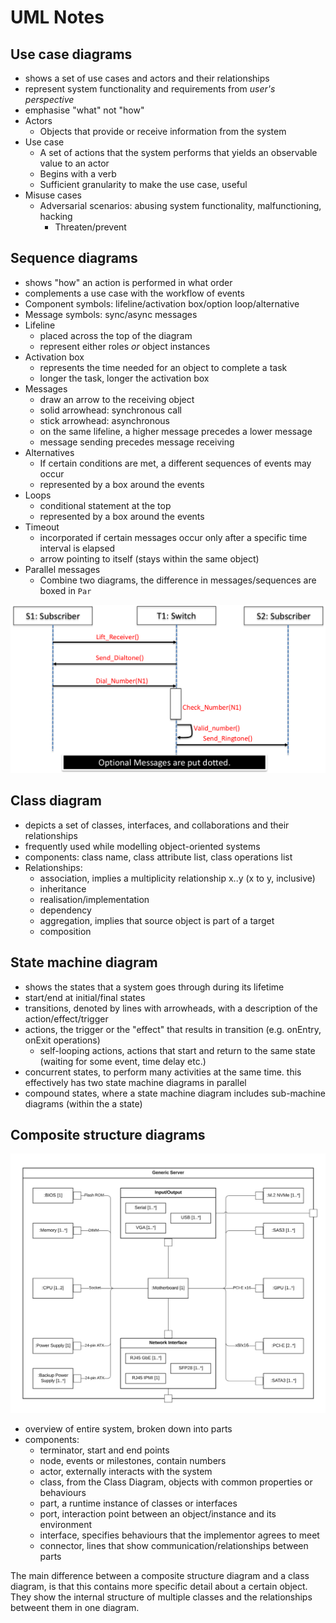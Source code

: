 # UML Notes

## Use case diagrams
- shows a set of use cases and actors and their relationships
- represent system functionality and requirements from _user's perspective_
- emphasise "what" not "how"
- Actors
  - Objects that provide or receive information from the system
- Use case
  - A set of actions that the system performs that yields an observable value to an actor
  - Begins with a verb
  - Sufficient granularity to make the use case, useful
- Misuse cases
  - Adversarial scenarios: abusing system functionality, malfunctioning, hacking
	- Threaten/prevent

## Sequence diagrams
- shows "how" an action is performed in what order
- complements a use case with the workflow of events
- Component symbols: lifeline/activation box/option loop/alternative
- Message symbols: sync/async messages
- Lifeline
  - placed across the top of the diagram
  - represent either roles *or* object instances
- Activation box
  - represents the time needed for an object to complete a task
  - longer the task, longer the activation box
- Messages
  - draw an arrow to the receiving object
  - solid arrowhead: synchronous call
  - stick arrowhead: asynchronous
  - on the same lifeline, a higher message precedes a lower message
  - message sending precedes message receiving
- Alternatives
  - If certain conditions are met, a different sequences of events may occur
  - represented by a box around the events
- Loops
  - conditional statement at the top
  - represented by a box around the events
- Timeout
  - incorporated if certain messages occur only after a specific time interval is elapsed
  - arrow pointing to itself (stays within the same object)
- Parallel messages
  - Combine two diagrams, the difference in messages/sequences are boxed in `Par`

![UML Messages](messages_UML.png)

## Class diagram
- depicts a set of classes, interfaces, and collaborations and their relationships
- frequently used while modelling object-oriented systems
- components: class name, class attribute list, class operations list
- Relationships:
  - association, implies a multiplicity relationship x..y (x to y, inclusive)
  - inheritance
  - realisation/implementation
  - dependency
  - aggregation, implies that source object is part of a target
  - composition

## State machine diagram
- shows the states that a system goes through during its lifetime
- start/end at initial/final states
- transitions, denoted by lines with arrowheads, with a description of the action/effect/trigger
- actions, the trigger or the "effect" that results in transition (e.g. onEntry, onExit operations)
  - self-looping actions, actions that start and return to the same state (waiting for some event, time delay etc.)
- concurrent states, to perform many activities at the same time. this effectively has two state machine diagrams in parallel
- compound states, where a state machine diagram includes sub-machine diagrams (within the a state)

## Composite structure diagrams
![](UML-composite-structure-diagram@2x.png)

- overview of entire system, broken down into parts
- components:
  - terminator, start and end points
  - node, events or milestones, contain numbers
  - actor, externally interacts with the system
  - class, from the Class Diagram, objects with common properties or behaviours
  - part, a runtime instance of classes or interfaces
  - port, interaction point between an object/instance and its environment
  - interface, specifies behaviours that the implementor agrees to meet
  - connector, lines that show communication/relationships between parts

The main difference between a composite structure diagram and a class diagram, is that this contains more specific detail about a certain object. They show the internal structure of multiple classes and the relationships betweent them in one diagram.
